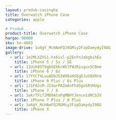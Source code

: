 ```yaml
---
layout: produk-casinghp
title: Overwatch iPhone Case
categories: apple

# Produk
product-title: Overwatch iPhone Case
harga: 90000
sku: hn-4603
image-drive: 1u6gY_McHAmFQJ9GMiy2FzpDamydyI98G
gallery:
  - url: 1e2MLXZVS1-hs6ixl-p2EnYnJabgbihEx
    title: iPhone 5 / 5s / SE
  - url: 11UiK05T9gbGEkKrWh7FWJRiugux5CBme
    title: iPhone 6 / 6s
  - url: 17YtCf4LuuAD0JSIW90xHSbgDJuVQXNtm
    title: iPhone 6 Plus / 6s Plus
  - url: 1J1FdJcM-JIXwrPAZmAnFhdGgoSRVHUgs
    title: iPhone 7 / 8
  - url: 1wkrTFLf2M09AtxPqMBHYJence1dRCS3V
    title: iPhone 7 Plus / 8 Plus
  - url: 1u6gY_McHAmFQJ9GMiy2FzpDamydyI98G
    title: iPhone X
---
```

